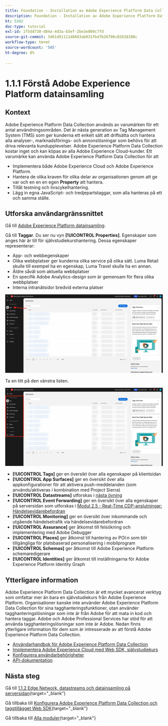 ```yaml
---
title: Foundation - Installation av Adobe Experience Platform Data Collection och Web SDK-tillägget - Förklaring av Adobe Experience Platform Data Collection
description: Foundation - Installation av Adobe Experience Platform Data Collection och Web SDK-tillägget - Förklaring av Adobe Experience Platform Data Collection
kt: 5342
doc-type: tutorial
exl-id: 1f5dd730-d84a-4d3a-b5ef-2be3e089c7fd
source-git-commit: 3d61d91111d8693ab031fbd7b26706c02818108c
workflow-type: tm+mt
source-wordcount: '505'
ht-degree: 0%

---
```


# 1.1.1 Förstå Adobe Experience Platform datainsamling

## Kontext

Adobe Experience Platform Data Collection används av varumärken för ett antal användningsområden. Det är nästa generation av Tag Management System (TMS) som ger kunderna ett enkelt sätt att driftsätta och hantera alla analyser-, marknadsförings- och annonslösningar som behövs för att driva relevanta kundupplevelser. Adobe Experience Platform Data Collection kostar inget och kan köpas av alla Adobe Experience Cloud-kunder. Ett varumärke kan använda Adobe Experience Platform Data Collection för att

- Implementera både Adobe Experience Cloud och Adobe Experience Platform.
- Hantera de olika kraven för olika delar av organisationen genom att ge var och en en en egen **Property** att hantera.
- Tillåt testning och livscykelhantering.
- Lägg in egna JavaScript- och tredjepartstaggar, som alla hanteras på ett och samma ställe.

## Utforska användargränssnittet

Gå till [Adobe Experience Platform datainsamling](https://experience.adobe.com/#/data-collection/).

Gå till **Taggar**. Du ser nu vyn **[!UICONTROL Properties]**. Egenskaper som anges här är till för självstudiekurshantering. Dessa egenskaper representerar:

- App- och webbegenskaper
- Olika webbplatser ger kunderna olika service på olika sätt. Luma Retail skulle till exempel ha en egenskap, Luma Travel skulle ha en annan.
- Äldre såväl som aktuella webbplatser
- En specifik Adobe Analytics-design som är gemensam för flera olika webbplatser
- Interna intranätsidor bredvid externa platser

![Starta egenskapsvyn](./images/launch1.png)

Ta en titt på den vänstra listen.

![Starta vänster järnväg](./images/launch2.png)

- **[!UICONTROL Tags]** ger en översikt över alla egenskaper på klientsidan
- **[!UICONTROL App Surfaces]** ger en översikt över alla appkonfigurationer för att aktivera push-meddelanden (som används/aktiveras i kombination med Project Sierra)
- **[!UICONTROL Datastreams]** utforskas i [nästa övning](./ex2.md)
- **[!UICONTROL Event Forwarding]** ger en översikt över alla egenskaper på serversidan som utforskas i [Modul 2.5 - Real-Time CDP-anslutningar: Händelsevidarebefordran](./../../../../modules/delivery-activation/rtcdp-b2c/rtcdpb2c-5/aep-data-collection-ssf.md)
- **[!UICONTROL Monitoring]** ger en översikt över inkommande och utgående händelsetrafik via händelsevidarebefordran
- **[!UICONTROL Assurance]** ger åtkomst till felsökning och implementering med Adobe Debugger
- **[!UICONTROL Places]** ger åtkomst till hantering av POI:n som blir tillgängliga för platsbaserad personalisering i mobilprogram
- **[!UICONTROL Schemas]** ger åtkomst till Adobe Experience Platform schemaredigerare
- **[!UICONTROL Identities]** ger åtkomst till inställningarna för Adobe Experience Platform Identity Graph

## Ytterligare information

Adobe Experience Platform Data Collection är ett mycket avancerat verktyg som omfattar mer än bara en självstudiekurs från Adobe Experience Platform. Organisationer kanske inte använder Adobe Experience Platform Data Collection för sina tagghanteringsfunktioner, utan använder tagghanteringslösningar som inte är från Adobe för att mata in kod och hantera taggar. Adobe och Adobe Professional Services har stöd för att använda tagghanteringslösningar som inte är Adobe.
Nedan finns ytterligare information för dem som är intresserade av att förstå Adobe Experience Platform Data Collection.

- [Användarhandbok för Adobe Experience Platform Data Collection](https://experienceleague.adobe.com/docs/experience-platform/tags/home.html?lang=sv)
- [Implementera Adobe Experience Cloud med Web SDK, självstudiekurs](https://experienceleague.adobe.com/docs/platform-learn/implement-web-sdk/overview.html)
- [Konfigurera användarbehörigheter](https://experienceleague.adobe.com/docs/experience-platform/tags/admin/user-permissions.html)
- [API-dokumentation](https://developer.adobelaunch.com/api/)

## Nästa steg

Gå till [1.1.2 Edge Network, datastreams och datainsamling på serversidan](./ex2.md){target="_blank"}

Gå tillbaka till [Konfigurera Adobe Experience Platform Data Collection och taggtillägget Web SDK](./data-ingestion-launch-web-sdk.md){target="_blank"}

Gå tillbaka till [Alla moduler](./../../../../overview.md){target="_blank"}
